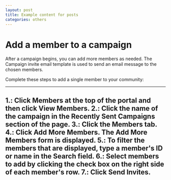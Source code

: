 ```yaml
---
layout: post
title: Example content for posts  
categories: others
---
```


# Add a member to a campaign
After a campaign begins, you can add more members as needed. The Campaign invite email template is used to send an email message to the chosen members.

Complete these steps to add a single member to your community:

---
1.: Click Members at the top of the portal and then click View Members.
2.: Click the name of the campaign in the Recently Sent Campaigns section of the page.
3.: Click the Members tab.
4.: Click Add More Members. The Add More Members form is displayed.
5.: To filter the members that are displayed, type a member's ID or name in the Search field.
6.: Select members to add by clicking the check box on the right side of each member's row.
7.: Click Send Invites.
---

